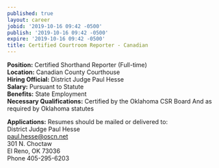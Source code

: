 ```yaml
---
published: true
layout: career
jobid: '2019-10-16 09:42 -0500'
publish: '2019-10-16 09:42 -0500'
expire: '2019-10-16 09:42 -0500'
title: Certified Courtroom Reporter - Canadian
---
```

**Position:** Certified Shorthand Reporter (Full-time)  
**Location:** Canadian County Courthouse  
**Hiring Official:** District Judge Paul Hesse  
**Salary:** Pursuant to Statute  
**Benefits:** State Employment  
**Necessary Qualifications:** Certified by the Oklahoma CSR Board And as required by Oklahoma statutes

**Applications:** Resumes should be mailed or delivered to:  
District Judge Paul Hesse  
[paul.hesse@oscn.net](mailto:paul.hesse@oscn.net)  
301 N. Choctaw    
El Reno, OK  73036  
Phone 405-295-6203 
